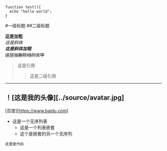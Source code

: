 ```
function test(){
  echo "hello world";
}

```

#一级标题
##二级标题

**这是加粗**  
*这是斜体*  
***这是斜体加粗***  
~~这是加删除线的文字~~
>这是引用
>> 这是二级引用
---
！[这是我的头像][../source/avatar.jpg]
---
[百度][https://www.baidu,com]
* 这是一个无序列表
   * 这是一个列表嵌套
   *  这个是嵌套的另一个无序列
   
```
这里是代码
```
 
   
